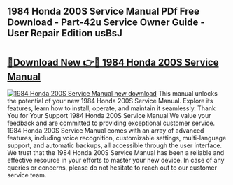 ## 1984 Honda 200S Service Manual PDf Free Download - Part-42u Service Owner Guide - User Repair Edition usBsJ

# <h2><a href="http://bc16773.oget.top/?id=1984+Honda+200S+Service+Manual">🔗Download New 👉🔴 1984 Honda 200S Service Manual</a></h2>

[![1984 Honda 200S Service Manual new download](https://i.imgur.com/5g1atiW.png)](http://bc16773.oget.top/?id=1984+Honda+200S+Service+Manual)
This manual unlocks the potential of your new 1984 Honda 200S Service Manual. Explore its features, learn how to install, operate, and maintain it seamlessly. Thank You for Your Support 1984 Honda 200S Service Manual We value your feedback and are committed to providing exceptional customer service. 1984 Honda 200S Service Manual comes with an array of advanced features, including voice recognition, customizable settings, multi-language support, and automatic backups, all accessible through the user interface. We trust that the 1984 Honda 200S Service Manual has been a reliable and effective resource in your efforts to master your new device. In case of any queries or concerns, please do not hesitate to reach out to our customer service team.
